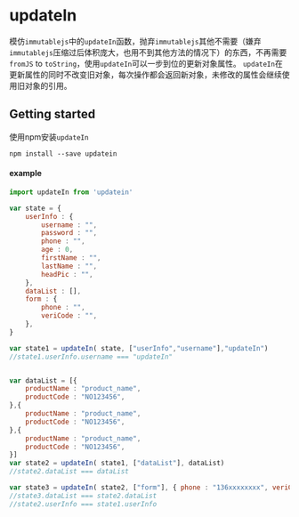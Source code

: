 # updateIn
模仿`immutablejs`中的`updateIn`函数，抛弃`immutablejs`其他不需要（嫌弃`immutablejs`压缩过后体积庞大，也用不到其他方法的情况下）的东西，不再需要`fromJS` to `toString`，使用`updateIn`可以一步到位的更新对象属性。
`updateIn`在更新属性的同时不改变旧对象，每次操作都会返回新对象，未修改的属性会继续使用旧对象的引用。

Getting started
---------------
使用npm安装`updateIn`
```shell
npm install --save updatein
```

#### example
```js
import updateIn from 'updatein'

var state = {
	userInfo : {
		username : "",
		password : "",
		phone : "",
		age : 0,
		firstName : "",
		lastName : "",
		headPic : "",
	},
	dataList : [],
	form : {
		phone : "",
		veriCode : "",
	},
}

var state1 = updateIn( state, ["userInfo","username"],"updateIn")
//state1.userInfo.username === "updateIn"


var dataList = [{
	productName : "product_name",
	productCode : "NO123456",
},{
	productName : "product_name",
	productCode : "NO123456",
},{
	productName : "product_name",
	productCode : "NO123456",
}]
var state2 = updateIn( state1, ["dataList"], dataList)
//state2.dataList === dataList

var state3 = updateIn( state2, ["form"], { phone : "136xxxxxxxx", veriCode : "342030" } )
//state3.dataList === state2.dataList
//state2.userInfo === state1.userInfo

```
